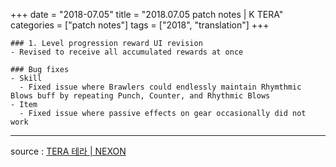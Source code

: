 +++
date = "2018-07.05"
title = "2018.07.05 patch notes | K TERA"
categories = ["patch notes"]
tags = ["2018", "translation"]
+++

```
### 1. Level progression reward UI revision
- Revised to receive all accumulated rewards at once

### Bug fixes
- Skill
  - Fixed issue where Brawlers could endlessly maintain Rhymthmic Blows buff by repeating Punch, Counter, and Rhythmic Blows
- Item
  - Fixed issue where passive effects on gear occasionally did not work
```

----

source : [TERA 테라 | NEXON](http://tera.nexon.com/news/update/view.aspx?n4articlesn=342)
